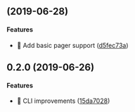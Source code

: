<a name="0.3.0"></a>
##  (2019-06-28)


#### Features

*   🎸 Add basic pager support ([d5fec73a](https://gitlab.com/emarcotte/fwatch/commit/d5fec73a5eb75e7c7144d62ae7107271407aed28))



<a name="0.2.0"></a>
## 0.2.0 (2019-06-26)


#### Features

*   🎸 CLI improvements ([15da7028](https://gitlab.com/emarcotte/fwatch/commit/15da7028ebd85b12e49fef03fcd37a621604b369))

